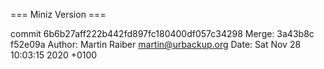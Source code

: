 === Miniz Version ===

commit 6b6b27aff222b442fd897fc180400df057c34298 
Merge: 3a43b8c f52e09a
Author: Martin Raiber <martin@urbackup.org>
Date:   Sat Nov 28 10:03:15 2020 +0100
